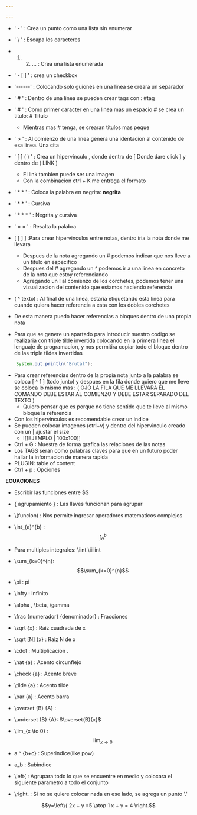 ```yaml
---

---
```

- ' - '     : Crea un punto como una lista sin enumerar
- '  \ ' : Escapa los caracteres
-  1. 2. ... : Crea una lista enumerada
- ' - [ ] ' : crea un checkbox 
- '------' : Colocando solo guiones en una linea se creara un separador 
- ' # ' : Dentro de una linea se pueden crear tags con :  #tag
-  ' # ' : Como primer caracter en una linea mas un espacio # se crea un titulo: # Titulo
	- Mientras mas # tenga, se crearan titulos mas peque
- ' > ' : Al comienzo de una linea genera una identacion al contenido de esa linea. Una cita
-  ' [ ] ( ) ' : Crea un hipervinculo , donde dentro de [ Donde dare click ] y dentro de ( LINK )  
	- El link tambien puede ser una imagen
	- Con la combinacion ctrl + K me entrega el formato
- ' * * ' : Coloca la palabra en negrita:  **negrita**
- '  * * ' : Cursiva
-  ' * * * ' : Negrita y cursiva
- ' = = ' : Resalta la palabra
-  [ [ ] ] :Para crear hipervinculos entre notas, dentro iria la nota donde me llevara
	-  Despues de la nota agregando un # podemos indicar que nos lleve a un titulo en especifico
	- Despues del # agregando un ^ podemos ir a una linea en concreto de la nota que estoy referenciando
	- Agregando un ! al comienzo de los corchetes, podemos tener una vizualizacion del contenido que estamos haciendo referencia
- ( ^ texto) : Al final de una linea, estaria etiquetando esta linea para cuando quiera hacer referencia a esta con los dobles corchetes
- De esta manera puedo hacer referencias a bloques dentro de una propia nota

- Para que se genere un apartado para introducir nuestro codigo se realizaria con triple tilde invertida colocando en la primera linea el lenguaje de programacion, y nos permitira copiar todo el bloque dentro de las triple tildes invertidas

``` Java
	System.out.println("Brutal");
```

- Para crear referencias dentro de la propia nota junto a la palabra se coloca [ ^ 1 ]  (todo junto) y despues en la fila donde quiero que me lleve se coloca lo mismo mas : ( OJO LA FILA QUE ME LLEVARA EL COMANDO DEBE ESTAR AL COMIENZO Y DEBE ESTAR SEPARADO DEL TEXTO )
	- Quiero pensar que es porque no tiene sentido que te lleve al mismo bloque la referencia 
- Con los hipervinculos es recomendable crear un indice
- Se pueden colocar imagenes (ctrl+v) y dentro del hipervinculo creado con un | ajustar el size
	- ![[EJEMPLO | 100x100]]
- Ctrl + G : Muestra de forma grafica las relaciones de las notas
- Los TAGS seran como palabras claves para que en un futuro poder hallar la informacion de manera rapida
- PLUGIN: table of content 
- Ctrl + p : Opciones

**ECUACIONES**

- Escribir las funciones entre \$$
- { agrupamiento } : Las llaves funcionan para agrupar
- \\(funcion) : Nos permite ingresar operadores matematicos complejos

- \\int_{a}^{b} : $$\int_{a}^{b}$$
- Para multiples integrales: \\iint \\iiiiint
- \\sum_{k=0}^{n}: $$\sum_{k=0}^{n}$$
- \\pi : pi
- \\infty : Infinito
- \\alpha , \\beta, \\gamma
- \\frac {numerador} {denominador} : Fracciones
- \\sqrt {x} : Raiz cuadrada de x
- \\sqrt [N] {x} : Raiz N de x
- \\cdot : Multiplicacion .
- \\hat {a} : Acento circunflejo
- \\check {a} : Acento breve
- \\tilde {a} : Acento tilde
- \\bar {a} : Acento barra
- \\overset {B} {A} :
- \\underset {B} {A}: $\overset{B}{x}$ 

- \\lim_{x \to 0} :   $$\lim_{x \to 0}$$
 
- a ^ {b+c}  : Superindice(like pow)
- a_b : Subindice


- \\left\{   : Agrupara todo lo que se encuentre en medio y colocara el siguiente parametro a todo el conjunto
- \\right. : Si no se quiere colocar nada en ese lado, se agrega un punto '.'

$$y=\left\{ 2x + y =5 \atop 1 x + y = 4 \right.$$
